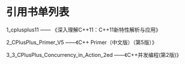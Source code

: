# 引用书单列表
1_cplusplus11 —— 《深入理解C++11：C++11新特性解析与应用》

2_CPlusPlus_Primer_V5 ——《C++ Primer（中文版）（第5版）》

3_3_CPlusPlus_Concurrency_in_Action_2ed ——《C++并发编程(第2版)》
